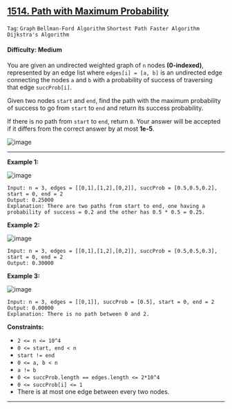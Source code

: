 ## [1514. Path with Maximum Probability](https://leetcode.com/problems/path-with-maximum-probability/)

```Tag```: ```Graph``` ```Bellman-Ford Algorithm``` ```Shortest Path Faster Algorithm``` ```Dijkstra's Algorithm```

#### Difficulty: Medium

You are given an undirected weighted graph of ```n``` nodes __(0-indexed)__, represented by an edge list where ```edges[i] = [a, b]``` is an undirected edge connecting the nodes ```a``` and ```b``` with a probability of success of traversing that edge ```succProb[i]```.

Given two nodes ```start``` and ```end```, find the path with the maximum probability of success to go from ```start``` to ```end``` and return its success probability.

If there is no path from ```start``` to ```end```, return ```0```. Your answer will be accepted if it differs from the correct answer by at most __1e-5__.

![image](https://github.com/quananhle/Python/assets/35042430/164fc9ff-5b41-4bd6-b8b2-7ab9dd747ffd)

---

__Example 1:__

![image](https://assets.leetcode.com/uploads/2019/09/20/1558_ex1.png)
```
Input: n = 3, edges = [[0,1],[1,2],[0,2]], succProb = [0.5,0.5,0.2], start = 0, end = 2
Output: 0.25000
Explanation: There are two paths from start to end, one having a probability of success = 0.2 and the other has 0.5 * 0.5 = 0.25.
```

__Example 2:__

![image](https://assets.leetcode.com/uploads/2019/09/20/1558_ex2.png)
```
Input: n = 3, edges = [[0,1],[1,2],[0,2]], succProb = [0.5,0.5,0.3], start = 0, end = 2
Output: 0.30000
```

__Example 3:__

![image](https://assets.leetcode.com/uploads/2019/09/20/1558_ex3.png)
```
Input: n = 3, edges = [[0,1]], succProb = [0.5], start = 0, end = 2
Output: 0.00000
Explanation: There is no path between 0 and 2.
```

__Constraints:__

- ```2 <= n <= 10^4```
- ```0 <= start, end < n```
- ```start != end```
- ```0 <= a, b < n```
- ```a != b```
- ```0 <= succProb.length == edges.length <= 2*10^4```
- ```0 <= succProb[i] <= 1```
- There is at most one edge between every two nodes.

---
